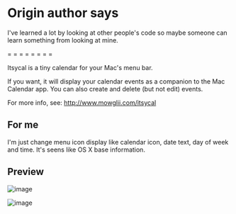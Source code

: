 
# Origin author says
I've learned a lot by looking at other people's code so
maybe someone can learn something from looking at mine.

= = = = = = = =

Itsycal is a tiny calendar for your Mac's menu bar.

If you want, it will display your calendar events as a
companion to the Mac Calendar app. You can also create
and delete (but not edit) events.

For more info, see: http://www.mowglii.com/itsycal

## For me
I'm just change menu icon display like calendar icon, date text, day of week and time. It's seens like OS X base information.

## Preview
![image](https://github.com/EddieChen12/Itsycal/raw/master/preview.png)

![image](https://github.com/EddieChen12/Itsycal/raw/master/preference.png)
